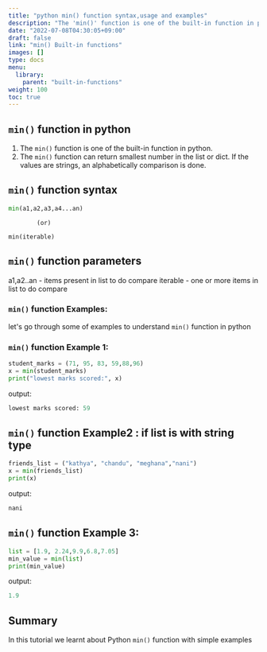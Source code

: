 ```yaml
---
title: "python min() function syntax,usage and examples"
description: "The 'min()' function is one of the built-in function in python"
date: "2022-07-08T04:30:05+09:00"
draft: false
link: "min() Built-in functions"
images: []
type: docs
menu:
  library:
    parent: "built-in-functions"
weight: 100
toc: true
---
```


## `min()` function in python

1. The `min()` function is one of the built-in function in python. 
2. The `min()` function can return smallest number in the list or dict.
If the values are strings, an alphabetically comparison is done.

## `min()` function  syntax

```python
min(a1,a2,a3,a4...an)
```
            (or)
```
min(iterable)            
```
## `min()` function parameters

a1,a2..an - items present in list to do compare
iterable - one or more items in list to do compare

### `min()` function Examples:

let's go through some of examples to understand `min()` function in python

### `min()` function Example 1:

```python
student_marks = (71, 95, 83, 59,88,96)
x = min(student_marks) 
print("lowest marks scored:", x)
```
output:

```python
lowest marks scored: 59
```
## `min()` function Example2 : if list is with string type

```python
friends_list = ("kathya", "chandu", "meghana","nani")
x = min(friends_list) 
print(x)
```
output:

```python
nani 
```
## `min()` function Example 3:

```python
list = [1.9, 2.24,9.9,6.8,7.05]
min_value = min(list)
print(min_value)
```
output:

```python
1.9
```
## Summary
In this tutorial we learnt about Python `min()` function with simple examples
